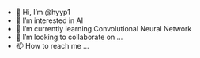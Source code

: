 - 👋 Hi, I’m @hyyp1
- 👀 I’m interested in AI
- 🌱 I’m currently learning Convolutional Neural Network
- 💞️ I’m looking to collaborate on ...
- 📫 How to reach me ...

<!---
hyyp1/hyyp1 is a ✨ special ✨ repository because its `README.md` (this file) appears on your GitHub profile.
You can click the Preview link to take a look at your changes.
--->
